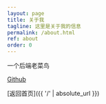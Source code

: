 ```yaml
---
layout: page
title: 关于我
tagline: 这里是关于我的信息
permalink: /about.html
ref: about
order: 0
---
```


一个后端老菜鸟

[Github](https://github.com/terwer)

[返回首页]({{ '/' | absolute_url }})
